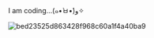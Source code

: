 I am coding...(๑•̀ㅂ•́)و✧

![bed23525d863428f968c60a1f4a40ba9](https://github.com/user-attachments/assets/3fe4902f-62c8-456c-8cae-58c33ff2acb1)
